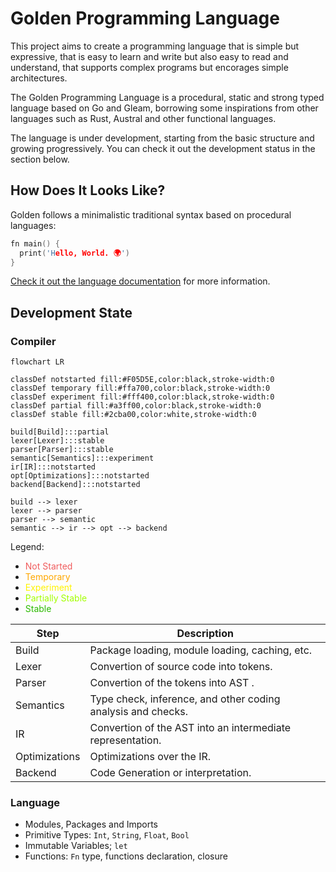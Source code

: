 # Golden Programming Language

This project aims to create a programming language that is simple but expressive, that is easy to learn and write but also easy to read and understand, that supports complex programs but encorages simple architectures. 

The Golden Programming Language is a procedural, static and strong typed language based on Go and Gleam, borrowing some inspirations from other languages such as Rust, Austral and other functional languages.

The language is under development, starting from the basic structure and growing progressively. You can check it out the development status in the section below.

## How Does It Looks Like?

Golden follows a minimalistic traditional syntax based on procedural languages:

```c
fn main() {
  print('Hello, World. 🌍')
}
```

[Check it out the language documentation](./.docs/index.md) for more information.


## Development State

### Compiler

```mermaid
flowchart LR

classDef notstarted fill:#F05D5E,color:black,stroke-width:0
classDef temporary fill:#ffa700,color:black,stroke-width:0
classDef experiment fill:#fff400,color:black,stroke-width:0
classDef partial fill:#a3ff00,color:black,stroke-width:0
classDef stable fill:#2cba00,color:white,stroke-width:0

build[Build]:::partial
lexer[Lexer]:::stable
parser[Parser]:::stable
semantic[Semantics]:::experiment
ir[IR]:::notstarted
opt[Optimizations]:::notstarted
backend[Backend]:::notstarted

build --> lexer
lexer --> parser
parser --> semantic
semantic --> ir --> opt --> backend
```

Legend:

- <span style="color:#F05D5E">Not Started</span>
- <span style="color:#ffa700">Temporary</span>
- <span style="color:#fff400">Experiment</span>
- <span style="color:#a3ff00">Partially Stable</span>
- <span style="color:#2cba00">Stable</span>

| Step          | Description                                                  |
|---------------|--------------------------------------------------------------|
| Build         | Package loading, module loading, caching, etc.               |
| Lexer         | Convertion of source code into tokens.                       |
| Parser        | Convertion of the tokens into AST .                          |
| Semantics     | Type check, inference, and other coding analysis and checks. |
| IR            | Convertion of the AST into an intermediate representation.   |
| Optimizations | Optimizations over the IR.                                   |
| Backend       | Code Generation or interpretation.                           |

### Language

- Modules, Packages and Imports
- Primitive Types: `Int`, `String`, `Float`, `Bool`
- Immutable Variables; `let`
- Functions: `Fn` type, functions declaration, closure

